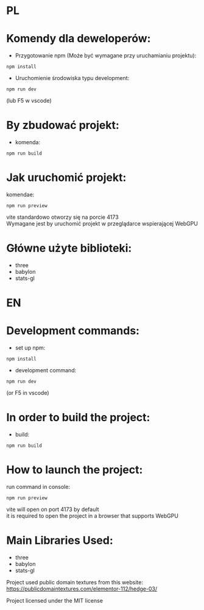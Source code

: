 # PL
# Komendy dla deweloperów:
- Przygotowanie npm (Może być wymagane przy uruchamianiu projektu):
```
npm install
```
- Uruchomienie środowiska typu development:
```
npm run dev
```
(lub F5 w vscode)

# By zbudować projekt:
- komenda:
```
npm run build
```

# Jak uruchomić projekt:
komendae:
```
npm run preview
```
vite standardowo otworzy się na porcie 4173\
Wymagane jest by uruchomić projekt w przeglądarce wspierającej WebGPU

# Główne użyte biblioteki:

- three
- babylon
- stats-gl

# EN
# Development commands:
- set up npm:
```
npm install
```
- development command:
```
npm run dev
```
(or F5 in vscode)

# In order to build the project:
- build:
```
npm run build
```

# How to launch the project:
run command in console:
```
npm run preview
```
vite will open on port 4173 by default\
it is required to open the project in a browser that supports WebGPU

# Main Libraries Used:

- three
- babylon
- stats-gl

Project used public domain textures from this website:
https://publicdomaintextures.com/elementor-112/hedge-03/

Project licensed under the MIT license
